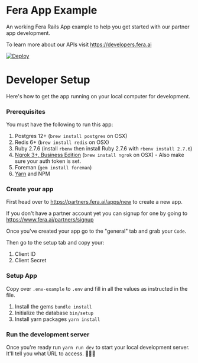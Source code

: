 # Fera App Example
An working Fera Rails App example to help you get started with our partner app development.

To learn more about our APIs visit https://developers.fera.ai

[![Deploy](https://www.herokucdn.com/deploy/button.svg)](https://heroku.com/deploy?template=https://github.com/feracommerce/fera-rails-app-example)

# Developer Setup
Here's how to get the app running on your local computer for development.

### Prerequisites
You must have the following to run this app:
1. Postgres 12+ (`brew install postgres` on OSX)
2. Redis 6+ (`brew install redis` on OSX)
3. Ruby 2.7.6 (install `rbenv` then install Ruby 2.7.6 with `rbenv install 2.7.6`)
4. [Ngrok 3+, Business Edition](ngrok.io) (`brew install ngrok` on OSX) - Also make sure your auth token is set.
5. Foreman (`gem install foreman`)
6. [Yarn](https://classic.yarnpkg.com/lang/en/docs/install/#mac-stable) and NPM

### Create your app
First head over to https://partners.fera.ai/apps/new to create a new app.

If you don't have a partner account yet you can signup for one by going to https://www.fera.ai/partners/signup

Once you've created your app go to the "general" tab and grab your `Code`.

Then go to the setup tab and copy your:
1. Client ID
2. Client Secret

### Setup App
Copy over `.env-example` to `.env` and fill in all the values as instructed in the file.

1. Install the gems `bundle install`
1. Initialize the database `bin/setup`
1. Install yarn packages `yarn install`


### Run the development server
Once you're ready run `yarn run dev` to start your local development server. It'll tell you what URL to access. 🚀🚀🚀
